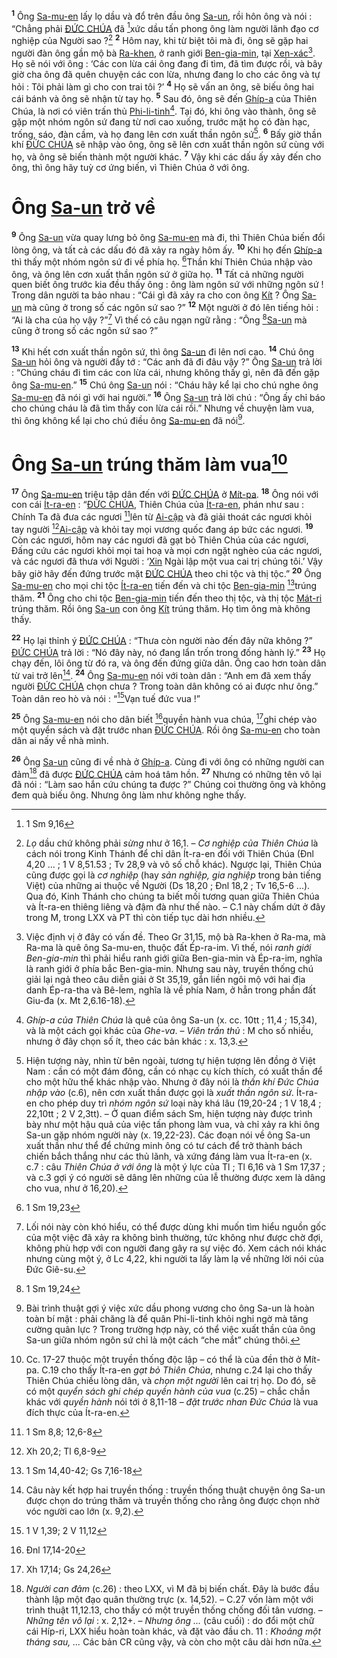 <sup><b>1</b></sup> Ông [Sa-mu-en]() lấy lọ dầu và đổ trên đầu ông [Sa-un](), rồi hôn ông và nói : “Chẳng phải [ĐỨC CHÚA]() đã [^1@-d44047d1-3a5b-4e10-921a-47af09e9e105]xức dầu tấn phong ông làm người lãnh đạo cơ nghiệp của Người sao ?[^1-d44047d1-3a5b-4e10-921a-47af09e9e105] <sup><b>2</b></sup> Hôm nay, khi từ biệt tôi mà đi, ông sẽ gặp hai người đàn ông gần mộ bà [Ra-khen](), ở ranh giới [Ben-gia-min](), tại [Xen-xác]()[^2-d44047d1-3a5b-4e10-921a-47af09e9e105]. Họ sẽ nói với ông : ‘Các con lừa cái ông đang đi tìm, đã tìm được rồi, và bây giờ cha ông đã quên chuyện các con lừa, nhưng đang lo cho các ông và tự hỏi : Tôi phải làm gì cho con trai tôi ?’ <sup><b>4</b></sup> Họ sẽ vấn an ông, sẽ biếu ông hai cái bánh và ông sẽ nhận từ tay họ. <sup><b>5</b></sup> Sau đó, ông sẽ đến [Ghíp-a]() của Thiên Chúa, là nơi có viên trấn thủ [Phi-li-tinh]()[^4-d44047d1-3a5b-4e10-921a-47af09e9e105]. Tại đó, khi ông vào thành, ông sẽ gặp một nhóm ngôn sứ đang từ nơi cao xuống, trước mặt họ có đàn hạc, trống, sáo, đàn cầm, và họ đang lên cơn xuất thần ngôn sứ[^5-d44047d1-3a5b-4e10-921a-47af09e9e105]. <sup><b>6</b></sup> Bấy giờ thần khí [ĐỨC CHÚA]() sẽ nhập vào ông, ông sẽ lên cơn xuất thần ngôn sứ cùng với họ, và ông sẽ biến thành một người khác. <sup><b>7</b></sup> Vậy khi các dấu ấy xảy đến cho ông, thì ông hãy tuỳ cơ ứng biến, vì Thiên Chúa ở với ông.

# Ông [Sa-un]() trở về

<sup><b>9</b></sup> Ông [Sa-un]() vừa quay lưng bỏ ông [Sa-mu-en]() mà đi, thì Thiên Chúa biến đổi lòng ông, và tất cả các dấu đó đã xảy ra ngày hôm ấy. <sup><b>10</b></sup> Khi họ đến [Ghíp-a]() thì thấy một nhóm ngôn sứ đi về phía họ. [^3@-d44047d1-3a5b-4e10-921a-47af09e9e105]Thần khí Thiên Chúa nhập vào ông, và ông lên cơn xuất thần ngôn sứ ở giữa họ. <sup><b>11</b></sup> Tất cả những người quen biết ông trước kia đều thấy ông : ông làm ngôn sứ với những ngôn sứ ! Trong dân người ta bảo nhau : “Cái gì đã xảy ra cho con ông [Kít]() ? Ông [Sa-un]() mà cũng ở trong số các ngôn sứ sao ?” <sup><b>12</b></sup> Một người ở đó lên tiếng hỏi : “Ai là cha của họ vậy ?”[^7-d44047d1-3a5b-4e10-921a-47af09e9e105] Vì thế có câu ngạn ngữ rằng : “Ông [^4@-d44047d1-3a5b-4e10-921a-47af09e9e105][Sa-un]() mà cũng ở trong số các ngôn sứ sao ?”

<sup><b>13</b></sup> Khi hết cơn xuất thần ngôn sứ, thì ông [Sa-un]() đi lên nơi cao. <sup><b>14</b></sup> Chú ông [Sa-un]() hỏi ông và người đầy tớ : “Các anh đã đi đâu vậy ?” Ông [Sa-un]() trả lời : “Chúng cháu đi tìm các con lừa cái, nhưng không thấy gì, nên đã đến gặp ông [Sa-mu-en]().” <sup><b>15</b></sup> Chú ông [Sa-un]() nói : “Cháu hãy kể lại cho chú nghe ông [Sa-mu-en]() đã nói gì với hai người.” <sup><b>16</b></sup> Ông [Sa-un]() trả lời chú : “Ông ấy chỉ báo cho chúng cháu là đã tìm thấy con lừa cái rồi.” Nhưng về chuyện làm vua, thì ông không kể lại cho chú điều ông [Sa-mu-en]() đã nói[^8-d44047d1-3a5b-4e10-921a-47af09e9e105].

# Ông [Sa-un]() trúng thăm làm vua[^9-d44047d1-3a5b-4e10-921a-47af09e9e105]

<sup><b>17</b></sup> Ông [Sa-mu-en]() triệu tập dân đến với [ĐỨC CHÚA]() ở [Mít-pa](). <sup><b>18</b></sup> Ông nói với con cái [Ít-ra-en]() : “[ĐỨC CHÚA](), Thiên Chúa của [Ít-ra-en](), phán như sau : Chính Ta đã đưa các ngươi [^5@-d44047d1-3a5b-4e10-921a-47af09e9e105]lên từ [Ai-cập]() và đã giải thoát các ngươi khỏi tay người [^6@-d44047d1-3a5b-4e10-921a-47af09e9e105][Ai-cập]() và khỏi tay mọi vương quốc đang áp bức các ngươi. <sup><b>19</b></sup> Còn các ngươi, hôm nay các ngươi đã gạt bỏ Thiên Chúa của các ngươi, Đấng cứu các ngươi khỏi mọi tai hoạ và mọi cơn ngặt nghèo của các ngươi, và các ngươi đã thưa với Người : ‘[Xin]() Ngài lập một vua cai trị chúng tôi.’ Vậy bây giờ hãy đến đứng trước mặt [ĐỨC CHÚA]() theo chi tộc và thị tộc.” <sup><b>20</b></sup> Ông [Sa-mu-en]() cho mọi chi tộc [Ít-ra-en]() tiến đến và chi tộc [Ben-gia-min]() [^7@-d44047d1-3a5b-4e10-921a-47af09e9e105]trúng thăm. <sup><b>21</b></sup> Ông cho chi tộc [Ben-gia-min]() tiến đến theo thị tộc, và thị tộc [Mát-ri]() trúng thăm. Rồi ông [Sa-un]() con ông [Kít]() trúng thăm. Họ tìm ông mà không thấy.

<sup><b>22</b></sup> Họ lại thỉnh ý [ĐỨC CHÚA]() : “Thưa còn người nào đến đây nữa không ?” [ĐỨC CHÚA]() trả lời : “Nó đây này, nó đang lẩn trốn trong đống hành lý.” <sup><b>23</b></sup> Họ chạy đến, lôi ông từ đó ra, và ông đến đứng giữa dân. Ông cao hơn toàn dân từ vai trở lên[^10-d44047d1-3a5b-4e10-921a-47af09e9e105]. <sup><b>24</b></sup> Ông [Sa-mu-en]() nói với toàn dân : “Anh em đã xem thấy người [ĐỨC CHÚA]() chọn chưa ? Trong toàn dân không có ai được như ông.” Toàn dân reo hò và nói : “[^8@-d44047d1-3a5b-4e10-921a-47af09e9e105]Vạn tuế đức vua !”

<sup><b>25</b></sup> Ông [Sa-mu-en]() nói cho dân biết [^9@-d44047d1-3a5b-4e10-921a-47af09e9e105]quyền hành vua chúa, [^10@-d44047d1-3a5b-4e10-921a-47af09e9e105]ghi chép vào một quyển sách và đặt trước nhan [ĐỨC CHÚA](). Rồi ông [Sa-mu-en]() cho toàn dân ai nấy về nhà mình.

<sup><b>26</b></sup> Ông [Sa-un]() cũng đi về nhà ở [Ghíp-a](). Cùng đi với ông có những người can đảm[^11-d44047d1-3a5b-4e10-921a-47af09e9e105] đã được [ĐỨC CHÚA]() cảm hoá tâm hồn. <sup><b>27</b></sup> Nhưng có những tên vô lại đã nói : “Làm sao hắn cứu chúng ta được ?” Chúng coi thường ông và không đem quà biếu ông. Nhưng ông làm như không nghe thấy.

[^1-d44047d1-3a5b-4e10-921a-47af09e9e105]: _Lọ_ dầu chứ không phải _sừng_ như ở 16,1. – _Cơ nghiệp của Thiên Chúa_ là cách nói trong Kinh Thánh để chỉ dân Ít-ra-en đối với Thiên Chúa (Đnl 4,20 ... ; 1 V 8,51.53 ; Tv 28,9 và vô số chỗ khác). Ngược lại, Thiên Chúa cũng được gọi là _cơ nghiệp_ (hay _sản nghiệp, gia nghiệp_ trong bản tiếng Việt) của những ai thuộc về Người (Ds 18,20 ; Đnl 18,2 ; Tv 16,5-6 ...). Qua đó, Kinh Thánh cho chúng ta biết mối tương quan giữa Thiên Chúa và Ít-ra-en thiêng liêng và đậm đà như thế nào. – C.1 này chấm dứt ở đây trong M, trong LXX và PT thì còn tiếp tục dài hơn nhiều.

[^2-d44047d1-3a5b-4e10-921a-47af09e9e105]: Việc định vị ở đây có vấn đề. Theo Gr 31,15, mộ bà Ra-khen ở Ra-ma, mà Ra-ma là quê ông Sa-mu-en, thuộc đất Ép-ra-im. Vì thế, nói _ranh giới Ben-gia-min_ thì phải hiểu ranh giới giữa Ben-gia-min và Ép-ra-im, nghĩa là ranh giới ở phía bắc Ben-gia-min. Nhưng sau này, truyền thống chú giải lại ngả theo câu diễn giải ở St 35,19, gắn liền ngôi mộ với hai địa danh Ép-ra-tha và Bê-lem, nghĩa là về phía Nam, ở hẳn trong phần đất Giu-đa (x. Mt 2,6.16-18).

[^4-d44047d1-3a5b-4e10-921a-47af09e9e105]: _Ghíp-a của Thiên Chúa_ là quê của ông Sa-un (x. cc. 10tt ; 11,4 ; 15,34), và là một cách gọi khác của _Ghe-va_. – _Viên trấn thủ_ : M cho số nhiều, nhưng ở đây chọn số ít, theo các bản khác : x. 13,3.

[^5-d44047d1-3a5b-4e10-921a-47af09e9e105]: Hiện tượng này, nhìn từ bên ngoài, tương tự hiện tượng lên đồng ở Việt Nam : cần có một đám đông, cần có nhạc cụ kích thích, có xuất thần để cho một hữu thể khác nhập vào. Nhưng ở đây nói là _thần khí Đức Chúa nhập vào_ (c.6), nên cơn xuất thần được gọi là _xuất thần ngôn sứ_. Ít-ra-en cho phép duy trì _nhóm ngôn sứ_ loại này khá lâu (19,20-24 ; 1 V 18,4 ; 22,10tt ; 2 V 2,3tt). – Ở quan điểm sách Sm, hiện tượng này được trình bày như một hậu quả của việc tấn phong làm vua, và chỉ xảy ra khi ông Sa-un gặp nhóm người này (x. 19,22-23). Các đoạn nói về ông Sa-un xuất thần như thể để chứng minh ông có tư cách để trở thành bách chiến bắch thắng như các thủ lãnh, và xứng đáng làm vua Ít-ra-en (x. c.7 : câu _Thiên Chúa ở với ông_ là một ý lực của Tl ; Tl 6,16 và 1 Sm 17,37 ; và c.3 gợi ý có người sẽ dâng lên những của lễ thường được xem là dâng cho vua, như ở 16,20).

[^7-d44047d1-3a5b-4e10-921a-47af09e9e105]: Lối nói này còn khó hiểu, có thể được dùng khi muốn tìm hiểu nguồn gốc của một việc đã xảy ra không bình thường, tức không như được chờ đợi, không phù hợp với con người đang gây ra sự việc đó. Xem cách nói khác nhưng cùng một ý, ở Lc 4,22, khi người ta lấy làm lạ về những lời nói của Đức Giê-su.

[^8-d44047d1-3a5b-4e10-921a-47af09e9e105]: Bài trình thuật gợi ý việc xức dầu phong vương cho ông Sa-un là hoàn toàn bí mật : phải chăng là để quân Phi-li-tinh khỏi nghi ngờ mà tăng cường quân lực ? Trong trường hợp này, có thể việc xuất thần của ông Sa-un giữa nhóm ngôn sứ chỉ là một cách “che mắt” chúng thôi.

[^9-d44047d1-3a5b-4e10-921a-47af09e9e105]: Cc. 17-27 thuộc một truyền thống độc lập – có thể là của đền thờ ở Mít-pa. C.19 cho thấy Ít-ra-en _gạt bỏ Thiên Chúa_, nhưng c.24 lại cho thấy Thiên Chúa chiều lòng dân, và _chọn một người_ lên cai trị họ. Do đó, sẽ có một _quyển sách ghi chép quyền hành của vua_ (c.25) – chắc chắn khác với _quyền hành_ nói tới ở 8,11-18 – _đặt trước nhan Đức Chúa_ là vua đích thực của Ít-ra-en.

[^10-d44047d1-3a5b-4e10-921a-47af09e9e105]: Câu này kết hợp hai truyền thống : truyền thống thuật chuyện ông Sa-un được chọn do trúng thăm và truyền thống cho rằng ông được chọn nhờ vóc người cao lớn (x. 9,2).

[^11-d44047d1-3a5b-4e10-921a-47af09e9e105]: _Người can đảm_ (c.26) : theo LXX, vì M đã bị biến chất. Đây là bước đầu thành lập một đạo quân thường trực (x. 14,52). – C.27 vốn làm một với trình thuật 11,12.13, cho thấy có một truyền thống chống đối tân vương. – _Những tên vô lại_ : x. 2,12+. – _Nhưng ông ..._ (câu cuối) : do đổi một chữ cái Híp-ri, LXX hiểu hoàn toàn khác, và đặt vào đầu ch. 11 : _Khoảng một tháng sau, ..._ Các bản CR cũng vậy, và còn cho một câu dài hơn nữa.

[^1@-d44047d1-3a5b-4e10-921a-47af09e9e105]: 1 Sm 9,16

[^3@-d44047d1-3a5b-4e10-921a-47af09e9e105]: 1 Sm 19,23

[^4@-d44047d1-3a5b-4e10-921a-47af09e9e105]: 1 Sm 19,24

[^5@-d44047d1-3a5b-4e10-921a-47af09e9e105]: 1 Sm 8,8; 12,6-8

[^6@-d44047d1-3a5b-4e10-921a-47af09e9e105]: Xh 20,2; Tl 6,8-9

[^7@-d44047d1-3a5b-4e10-921a-47af09e9e105]: 1 Sm 14,40-42; Gs 7,16-18

[^8@-d44047d1-3a5b-4e10-921a-47af09e9e105]: 1 V 1,39; 2 V 11,12

[^9@-d44047d1-3a5b-4e10-921a-47af09e9e105]: Đnl 17,14-20

[^10@-d44047d1-3a5b-4e10-921a-47af09e9e105]: Xh 17,14; Gs 24,26

